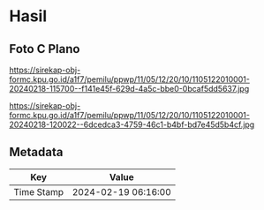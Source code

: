 # Hasil

## Foto C Plano

https://sirekap-obj-formc.kpu.go.id/a1f7/pemilu/ppwp/11/05/12/20/10/1105122010001-20240218-115700--f141e45f-629d-4a5c-bbe0-0bcaf5dd5637.jpg

https://sirekap-obj-formc.kpu.go.id/a1f7/pemilu/ppwp/11/05/12/20/10/1105122010001-20240218-120022--6dcedca3-4759-46c1-b4bf-bd7e45d5b4cf.jpg


## Metadata

| Key        | Value               |
| ---------- | ------------------- |
| Time Stamp | 2024-02-19 06:16:00 |



